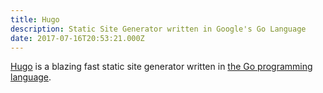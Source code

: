 ```yaml
---
title: Hugo
description: Static Site Generator written in Google's Go Language
date: 2017-07-16T20:53:21.000Z
---
```

[Hugo](https://gohugo.io/) is a blazing fast static site generator written in [the Go programming language](https://golang.org/).
